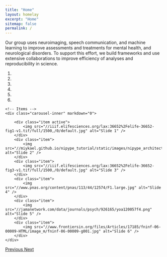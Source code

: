 ```yaml
---
title: "Home"
layout: homelay
excerpt: "Home"
sitemap: false
permalink: /
---
```


Our group uses neuroimaging, speech communication, and machine learning to 
improve assessments and treatments for mental health, and neurological disorders. 
To support this effort, we build frameworks and use extensive collaborations to 
improve efficiency of analyses and reproducibility in science.

<div markdown="0" id="carousel" class="carousel slide" data-ride="carousel" data-interval="5000" data-pause="hover" >
    <!-- Menu -->
    <ol class="carousel-indicators">
        <li data-target="#carousel" data-slide-to="0" class="active"></li>
        <li data-target="#carousel" data-slide-to="1"></li>
        <li data-target="#carousel" data-slide-to="2"></li>
        <li data-target="#carousel" data-slide-to="3"></li>
        <li data-target="#carousel" data-slide-to="4"></li>
        <li data-target="#carousel" data-slide-to="5"></li>
    </ol>

    <!-- Items -->
    <div class="carousel-inner" markdown="0">

        <div class="item active">
            <img src="//iiif.elifesciences.org/lax:36652%2Felife-36652-fig1-v1.tif/full/1500,/0/default.jpg" alt="Slide 1" />
        </div>
        <div class="item">
            <img src="//miykael.github.io/nipype_tutorial/static/images/nipype_architecture.png" alt="Slide 2" />
        </div>
        <div class="item">
            <img src="//iiif.elifesciences.org/lax:36652%2Felife-36652-fig3-v1.tif/full/1500,/0/default.jpg" alt="Slide 3" />
        </div>
        <div class="item">
            <img src="//www.pnas.org/content/pnas/113/44/12574/F1.large.jpg" alt="Slide 4" />
        </div>
        <div class="item">
            <img src="//jamanetwork.com/data/journals/psych/926165/yoa120057f4.png" alt="Slide 5" />
        </div>
        <div class="item">
            <img src="//www.frontiersin.org/files/Articles/17185/fninf-06-00009-HTML/image_m/fninf-06-00009-g001.jpg" alt="Slide 6" />
        </div>
    </div>
  <a class="left carousel-control" href="#carousel" role="button" data-slide="prev">
    <span class="glyphicon glyphicon-chevron-left" aria-hidden="true"></span>
    <span class="sr-only">Previous</span>
  </a>
  <a class="right carousel-control" href="#carousel" role="button" data-slide="next">
    <span class="glyphicon glyphicon-chevron-right" aria-hidden="true"></span>
    <span class="sr-only">Next</span>
  </a>
</div>

<!--
We are grateful for funding from [NIBIB](https://www.nibib.nih.gov/), 
[NIMH](https://www.nimh.nih.gov/index.shtml), 
[McGovern Institute for Brain Research MINT Program](http://mcgovern.mit.edu/technology/neurotechnology-program),
[MITLL](https://mitll.mit.edu/), [MIT Philips Award for Clinicians](https://medicalresearch.mit.edu/),
and philanthropic support.
-->